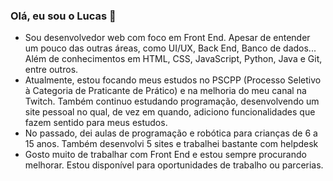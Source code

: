 ### Olá, eu sou o Lucas 👋

<!--
**llucascpereira/llucascpereira** is a ✨ _special_ ✨ repository because its `README.md` (this file) appears on your GitHub profile.

Here are some ideas to get you started:

- 🔭 I’m currently working on ...
- 🌱 I’m currently learning ...
- 👯 I’m looking to collaborate on ...
- 🤔 I’m looking for help with ...
- 💬 Ask me about ...
- 📫 How to reach me: ...
- 😄 Pronouns: ...
- ⚡ Fun fact: ...
-->

- Sou desenvolvedor web com foco em Front End. Apesar de entender um pouco das outras áreas, como UI/UX, Back End, Banco de dados... Além de conhecimentos em HTML, CSS, JavaScript, Python, Java e Git, entre outros.
- Atualmente, estou focando meus estudos no PSCPP (Processo Seletivo à Categoria de Praticante de Prático) e na melhoria do meu canal na Twitch. Também continuo estudando programação, desenvolvendo um site pessoal no qual, de vez em quando, adiciono funcionalidades que fazem sentido para meus estudos.
- No passado, dei aulas de programação e robótica para crianças de 6 a 15 anos. Também desenvolvi 5 sites e trabalhei bastante com helpdesk
- Gosto muito de trabalhar com Front End e estou sempre procurando melhorar. Estou disponível para oportunidades de trabalho ou parcerias.
